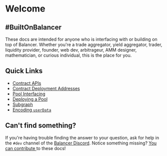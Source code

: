 # Welcome

## #BuiltOnBalancer

These docs are intended for anyone who is interfacing with or building on top of Balancer. Whether you're a trade aggregator, yield aggregator, trader, liquidity provider, founder, web dev, arbitrageur, AMM designer, mathematician, or curious individual, this is the place for you.

## Quick Links

* [Contract APIs](references/contracts/apis/)
* [Contract Deployment Addresses](references/contracts/deployment-addresses.md)
* [Pool Interfacing](resources/pool-interfacing/)
* [Deploying a Pool](resources/deploy-pools-from-factory/)
* [Subgraph](references/subgraphs.md)
* [Encoding `userData`](helpers/encoding.md)

## Can't find something?

If you're having trouble finding the answer to your question, ask for help in the `#dev` channel of the [Balancer Discord](https://discord.balancer.fi). Notice something missing? [You can contribute ](https://github.com/balancer-labs/docs-developers)to these docs!
